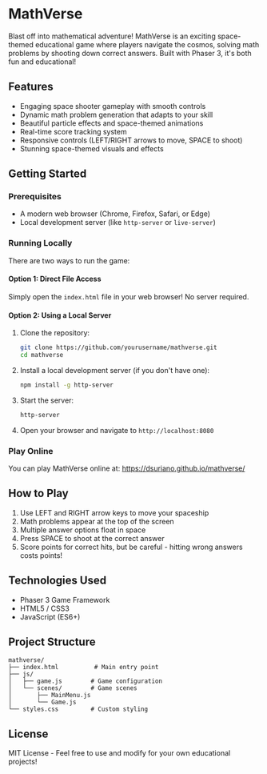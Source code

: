 # MathVerse 

Blast off into mathematical adventure! MathVerse is an exciting space-themed educational game where players navigate the cosmos, solving math problems by shooting down correct answers. Built with Phaser 3, it's both fun and educational!

## Features

- Engaging space shooter gameplay with smooth controls
- Dynamic math problem generation that adapts to your skill
- Beautiful particle effects and space-themed animations
- Real-time score tracking system
- Responsive controls (LEFT/RIGHT arrows to move, SPACE to shoot)
- Stunning space-themed visuals and effects

## Getting Started

### Prerequisites
- A modern web browser (Chrome, Firefox, Safari, or Edge)
- Local development server (like `http-server` or `live-server`)

### Running Locally

There are two ways to run the game:

#### Option 1: Direct File Access
Simply open the `index.html` file in your web browser! No server required.

#### Option 2: Using a Local Server
1. Clone the repository:
   ```bash
   git clone https://github.com/yourusername/mathverse.git
   cd mathverse
   ```

2. Install a local development server (if you don't have one):
   ```bash
   npm install -g http-server
   ```

3. Start the server:
   ```bash
   http-server
   ```

4. Open your browser and navigate to `http://localhost:8080`

### Play Online

You can play MathVerse online at: https://dsuriano.github.io/mathverse/

## How to Play

1. Use LEFT and RIGHT arrow keys to move your spaceship
2. Math problems appear at the top of the screen
3. Multiple answer options float in space
4. Press SPACE to shoot at the correct answer
5. Score points for correct hits, but be careful - hitting wrong answers costs points!

## Technologies Used

- Phaser 3 Game Framework
- HTML5 / CSS3
- JavaScript (ES6+)

## Project Structure

```
mathverse/
├── index.html          # Main entry point
├── js/
│   ├── game.js        # Game configuration
│   └── scenes/        # Game scenes
│       ├── MainMenu.js
│       └── Game.js
└── styles.css         # Custom styling
```

## License

MIT License - Feel free to use and modify for your own educational projects!
